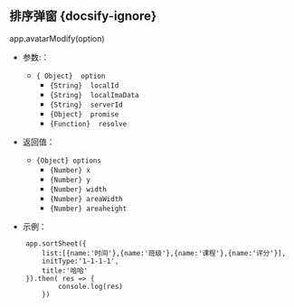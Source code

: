 ##  排序弹窗 {docsify-ignore}
app.avatarModify(option)


* 参数:：
  * ``{ Object}  option ``
    * ``{String}  localId``
    * ``{String}  localImaData``
    * ``{String}  serverId``
    * ``{Object}  promise``
    * ``{Function}  resolve``
 

* 返回值：
    * ``{Object} options``
      * ``{Number} x``
      * ``{Number} y``
      * ``{Number} width``
      * ``{Number} areaWidth``
      * ``{Number} areaheight``
 
* 示例：
```
    app.sortSheet({
        list:[{name:'时间'},{name:'班级'},{name:'课程'},{name:'评分'}],
        initType:'1-1-1-1',
        title:'哈哈'
    }).then( res => { 
            console.log(res)
        })

``````